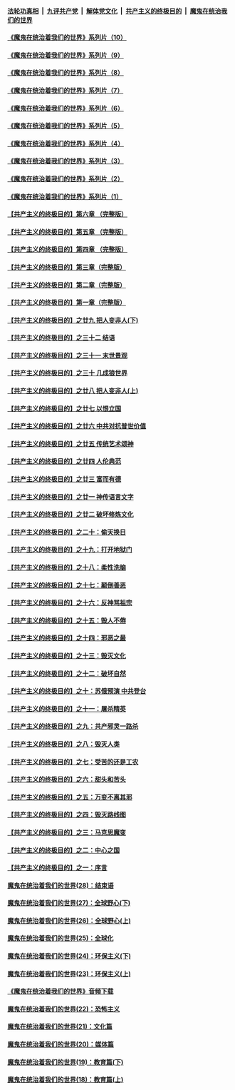 

####  [法轮功真相](../../../../basic/blob/master/README.md?t=08311803) &nbsp;|&nbsp; [九评共产党](../../../../9ping.md/blob/master/README.md?t=08311803) &nbsp;|&nbsp; [解体党文化](../../../../jtdwh.md/blob/master/README.md?t=08311803)  &nbsp;|&nbsp; [共产主义的终极目的](../../../../gczydzjmd.md/blob/master/README.md?t=08311803) &nbsp;|&nbsp; [魔鬼在统治我们的世界](../../../../mgztzwmdsj.md/blob/master/README.md?t=08311803) 

#### [《魔鬼在统治着我们的世界》系列片（10）](../pages/nsc422/n12292670.md?t=08311803) 

#### [《魔鬼在统治着我们的世界》系列片（9）](../pages/nsc422/n12290859.md?t=08311803) 

#### [《魔鬼在统治着我们的世界》系列片（8）](../pages/nsc422/n12287445.md?t=08311803) 

#### [《魔鬼在统治着我们的世界》系列片（7）](../pages/nsc422/n12283425.md?t=08311803) 

#### [《魔鬼在统治着我们的世界》系列片（6）](../pages/nsc422/n12282314.md?t=08311803) 

#### [《魔鬼在统治着我们的世界》系列片（5）](../pages/nsc422/n12281419.md?t=08311803) 

#### [《魔鬼在统治着我们的世界》系列片（4）](../pages/nsc422/n12274024.md?t=08311803) 

#### [《魔鬼在统治着我们的世界》系列片（3）](../pages/nsc422/n12271322.md?t=08311803) 

#### [《魔鬼在统治着我们的世界》系列片（2）](../pages/nsc422/n12269049.md?t=08311803) 

#### [《魔鬼在统治着我们的世界》系列片（1）](../pages/nsc422/n12267575.md?t=08311803) 

#### [【共产主义的终极目的】第六章 （完整版）](../pages/nsc422/n11428913.md?t=08311803) 

#### [【共产主义的终极目的】第五章 （完整版）](../pages/nsc422/n11428912.md?t=08311803) 

#### [【共产主义的终极目的】第四章 （完整版）](../pages/nsc422/n11428907.md?t=08311803) 

#### [【共产主义的终极目的】第三章（完整版）](../pages/nsc422/n11428848.md?t=08311803) 

#### [【共产主义的终极目的】第二章（完整版）](../pages/nsc422/n11428831.md?t=08311803) 

#### [【共产主义的终极目的】第一章（完整版）](../pages/nsc422/n11417651.md?t=08311803) 

#### [【共产主义的终极目的】之廿九 把人变非人(下)](../pages/nsc422/n11344140.md?t=08311803) 

#### [【共产主义的终极目的】之三十二 结语](../pages/nsc422/n11360535.md?t=08311803) 

#### [【共产主义的终极目的】之三十一 末世景观](../pages/nsc422/n11351129.md?t=08311803) 

#### [【共产主义的终极目的】之三十 几成狼世界](../pages/nsc422/n11348280.md?t=08311803) 

#### [【共产主义的终极目的】之廿八 把人变非人(上)](../pages/nsc422/n11340492.md?t=08311803) 

#### [【共产主义的终极目的】之廿七 以恨立国](../pages/nsc422/n11336944.md?t=08311803) 

#### [【共产主义的终极目的】之廿六 中共对抗普世价值](../pages/nsc422/n11324785.md?t=08311803) 

#### [【共产主义的终极目的】之廿五 传统艺术颂神](../pages/nsc422/n11296396.md?t=08311803) 

#### [【共产主义的终极目的】之廿四 人伦典范](../pages/nsc422/n11296397.md?t=08311803) 

#### [【共产主义的终极目的】之廿三 富而有德](../pages/nsc422/n11283598.md?t=08311803) 

#### [【共产主义的终极目的】之廿一 神传语言文字](../pages/nsc422/n11263265.md?t=08311803) 

#### [【共产主义的终极目的】之廿二 破坏修炼文化](../pages/nsc422/n11245728.md?t=08311803) 

#### [【共产主义的终极目的】之二十：偷天换日](../pages/nsc422/n11238846.md?t=08311803) 

#### [【共产主义的终极目的】之十九：打开地狱门](../pages/nsc422/n11206376.md?t=08311803) 

#### [【共产主义的终极目的】之十八：柔性洗脑](../pages/nsc422/n11199994.md?t=08311803) 

#### [【共产主义的终极目的】之十七：颠倒善恶](../pages/nsc422/n11179782.md?t=08311803) 

#### [【共产主义的终极目的】之十六：反神骂祖宗](../pages/nsc422/n11166798.md?t=08311803) 

#### [【共产主义的终极目的】之十五：毁人不倦](../pages/nsc422/n11166792.md?t=08311803) 

#### [【共产主义的终极目的】之十四：邪恶之最](../pages/nsc422/n11150249.md?t=08311803) 

#### [【共产主义的终极目的】之十三：毁灭文化](../pages/nsc422/n11135227.md?t=08311803) 

#### [【共产主义的终极目的】之十二：破坏自然](../pages/nsc422/n11135214.md?t=08311803) 

#### [【共产主义的终极目的】之十：苏俄预演 中共登台](../pages/nsc422/n11118424.md?t=08311803) 

#### [【共产主义的终极目的】之十一：屠杀精英](../pages/nsc422/n11118442.md?t=08311803) 

#### [【共产主义的终极目的】之九：共产邪灵一路杀](../pages/nsc422/n11114139.md?t=08311803) 

#### [【共产主义的终极目的】之八：毁灭人类](../pages/nsc422/n11108503.md?t=08311803) 

#### [【共产主义的终极目的】之七：受苦的还是工农](../pages/nsc422/n11101809.md?t=08311803) 

#### [【共产主义的终极目的】之六：甜头和苦头](../pages/nsc422/n11096971.md?t=08311803) 

#### [【共产主义的终极目的】之五：万变不离其邪](../pages/nsc422/n11091285.md?t=08311803) 

#### [【共产主义的终极目的】之四：毁灭路线图](../pages/nsc422/n11086284.md?t=08311803) 

#### [【共产主义的终极目的】之三：马克思魔变](../pages/nsc422/n11061941.md?t=08311803) 

#### [【共产主义的终极目的】之二：中心之国](../pages/nsc422/n11047728.md?t=08311803) 

#### [【共产主义的终极目的】之一：序言](../pages/nsc422/n11086077.md?t=08311803) 

#### [魔鬼在统治着我们的世界(28)：结束语](../pages/nsc422/n10936246.md?t=08311803) 

#### [魔鬼在统治着我们的世界(27)：全球野心(下)](../pages/nsc422/n10928319.md?t=08311803) 

#### [魔鬼在统治着我们的世界(26)：全球野心(上)](../pages/nsc422/n10900318.md?t=08311803) 

#### [魔鬼在统治着我们的世界(25)：全球化](../pages/nsc422/n10788205.md?t=08311803) 

#### [魔鬼在统治着我们的世界(24)：环保主义(下)](../pages/nsc422/n10695307.md?t=08311803) 

#### [魔鬼在统治着我们的世界(23)：环保主义(上)](../pages/nsc422/n10688613.md?t=08311803) 

#### [《魔鬼在统治着我们的世界》音频下载](../pages/nsc422/n10635553.md?t=08311803) 

#### [魔鬼在统治着我们的世界(22)：恐怖主义](../pages/nsc422/n10614727.md?t=08311803) 

#### [魔鬼在统治着我们的世界(21)：文化篇](../pages/nsc422/n10597706.md?t=08311803) 

#### [魔鬼在统治着我们的世界(20)：媒体篇](../pages/nsc422/n10586579.md?t=08311803) 

#### [魔鬼在统治着我们的世界(19)：教育篇(下)](../pages/nsc422/n10564808.md?t=08311803) 

#### [魔鬼在统治着我们的世界(18)：教育篇(上)](../pages/nsc422/n10526970.md?t=08311803) 

